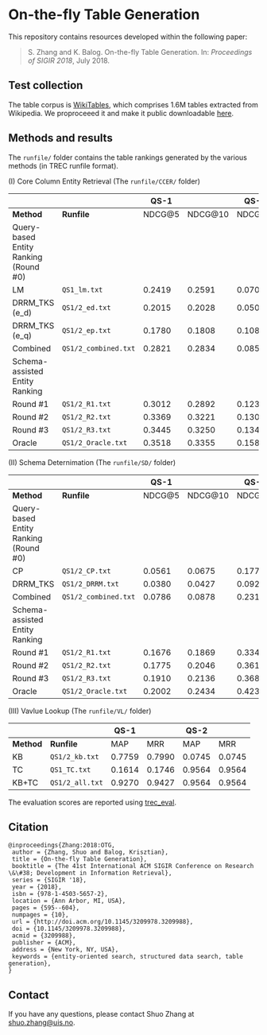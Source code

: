 # On-the-fly Table Generation

This repository contains resources developed within the following paper:

> S. Zhang and K. Balog. On-the-fly Table Generation. In: *Proceedings of SIGIR 2018*, July 2018.


## Test collection

The table corpus is [WikiTables](http://websail-fe.cs.northwestern.edu/TabEL/), which comprises 1.6M tables extracted from Wikipedia. We proproceeed it and make it public downloadable [here](http://iai.group/downloads/smart_table/WP_tables.zip).



## Methods and results


The `runfile/` folder contains the table rankings generated by the various methods (in TREC runfile format).


(I) Core Column Entity Retrieval (The `runfile/CCER/` folder)

|  |  | QS-1 || QS-2||
| -- | -- | -- | -- | -- | -- |
| **Method** | **Runfile**  | NDCG@5 | NDCG@10 | NDCG@5 | NDCG@10|
| Query-based Entity Ranking (Round \#0)|
| LM | `QS1_lm.txt` | 0.2419 | 0.2591 | 0.0708 | 0.0823 |
| DRRM_TKS (e_d) | `QS1/2_ed.txt` | 0.2015 | 0.2028 | 0.0501 | 0.0540 |
| DRRM_TKS (e_q) | `QS1/2_ep.txt` | 0.1780 | 0.1808 | 0.1089 | 0.1083 |
| Combined | `QS1/2_combined.txt` | 0.2821 | 0.2834 | 0.0852 | 0.0920 |
|Schema-assisted Entity Ranking|
|Round \#1|`QS1/2_R1.txt`|0.3012 | 0.2892 | 0.1232 | 0.1201|
|Round \#2|`QS1/2_R2.txt`|0.3369| 0.3221 |0.1307 | 0.1264 |
|Round \#3|`QS1/2_R3.txt`|0.3445|0.3250|0.1345| 0.1270|
|Oracle |`QS1/2_Oracle.txt`|0.3518|0.3355|0.1587|0.1555|

(II) Schema Deternimation (The `runfile/SD/` folder)

|  |  | QS-1 || QS-2||
| -- | -- | -- | -- | -- | -- |
| **Method** | **Runfile**  | NDCG@5 | NDCG@10 | NDCG@5 | NDCG@10|
| Query-based Entity Ranking (Round \#0)|
| CP | `QS1/2_CP.txt` | 0.0561 | 0.0675 | 0.1770 | 0.2092|
| DRRM\_TKS | `QS1/2_DRRM.txt` | 0.0380 | 0.0427 | 0.0920 | 0.1415 |
| Combined | `QS1/2_combined.txt` | 0.0786 | 0.0878 | 0.2310 | 0.2695 |
|Schema-assisted Entity Ranking|
|Round \#1|`QS1/2_R1.txt`|0.1676 | 0.1869 | 0.3342 | 0.3845|
|Round \#2|`QS1/2_R2.txt`|0.1775 | 0.2046 |0.3614 | 0.4143 |
|Round \#3|`QS1/2_R3.txt`|0.1910|0.2136|0.3683| 0.4350|
|Oracle |`QS1/2_Oracle.txt`|0.2002|0.2434|0.4239|0.4825|

(III) Vavlue Lookup (The `runfile/VL/` folder)

|  |  | QS-1 || QS-2||
| -- | -- | -- | -- | -- | -- |
| **Method** | **Runfile**  | MAP | MRR | MAP | MRR|
| KB | `QS1/2_kb.txt` | 0.7759 | 0.7990 | 0.0745 | 0.0745 |
| TC | `QS1_TC.txt` | 0.1614 | 0.1746 | 0.9564 | 0.9564 |
| KB+TC | `QS1/2_all.txt` | 0.9270 | 0.9427 | 0.9564 | 0.9564 |

The evaluation scores are reported using [trec_eval](https://github.com/usnistgov/trec_eval).


## Citation
```
@inproceedings{Zhang:2018:OTG,
 author = {Zhang, Shuo and Balog, Krisztian},
 title = {On-the-fly Table Generation},
 booktitle = {The 41st International ACM SIGIR Conference on Research \&\#38; Development in Information Retrieval},
 series = {SIGIR '18},
 year = {2018},
 isbn = {978-1-4503-5657-2},
 location = {Ann Arbor, MI, USA},
 pages = {595--604},
 numpages = {10},
 url = {http://doi.acm.org/10.1145/3209978.3209988},
 doi = {10.1145/3209978.3209988},
 acmid = {3209988},
 publisher = {ACM},
 address = {New York, NY, USA},
 keywords = {entity-oriented search, structured data search, table generation},
}
```

## Contact
If you have any questions, please contact Shuo Zhang at shuo.zhang@uis.no.
